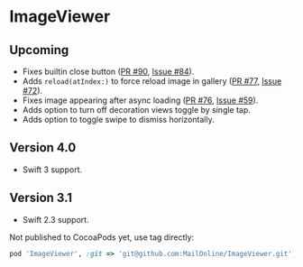 # ImageViewer

## Upcoming

* Fixes builtin close button ([PR #90](https://github.com/MailOnline/ImageViewer/pull/90), [Issue #84](https://github.com/MailOnline/ImageViewer/issues/84)).
* Adds `reload(atIndex:)` to force reload image in gallery ([PR #77](https://github.com/MailOnline/ImageViewer/pull/77), [Issue #72](https://github.com/MailOnline/ImageViewer/issues/72)).
* Fixes image appearing after async loading ([PR #76](https://github.com/MailOnline/ImageViewer/pull/76), [Issue #59](https://github.com/MailOnline/ImageViewer/issues/59)).
* Adds option to turn off decoration views toggle by single tap.
* Adds option to toggle swipe to dismiss horizontally.

## Version 4.0

* Swift 3 support.

## Version 3.1

* Swift 2.3 support.

Not published to CocoaPods yet, use tag directly:
```ruby
pod 'ImageViewer', :git => 'git@github.com:MailOnline/ImageViewer.git', :tag => '3.1'
```
